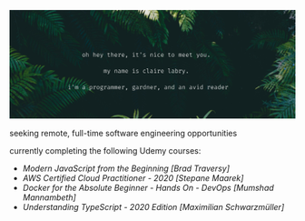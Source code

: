 
![](https://raw.githubusercontent.com/claire-labry/claire-labry/master/img/heythere.png)

seeking remote, full-time software engineering opportunities  

currently completing the following Udemy courses:

- *Modern JavaScript from the Beginning [Brad Traversy]* 
- *AWS Certified Cloud Practitioner - 2020 [Stepane Maarek]*
- *Docker for the Absolute Beginner - Hands On - DevOps [Mumshad Mannambeth]* 
- *Understanding TypeScript - 2020 Edition [Maximilian Schwarzmüller]*
